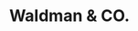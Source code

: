 --- 
layout: projects.ejs
title: Waldman & CO.
subTitle: web, mobil & interactive
projects: 
    - title: OCLaRE
      description: Oclare is a web-based application that enhances the production of a lab report by offering tools for gathering information, planning, analyzing and writing collaborative lab reports. Teachers may customize a lab report by specifying the sections to be included in the report, the type of data to be entered, how the data may be analyzed, identifying the sections of the report that the students are to complete.
      images: 
        - https://www.profweb.ca/system/cms/files/files/000/004/414/original/oclare-students-views.jpg
        - https://www.profweb.ca/system/cms/files/files/000/004/416/original/oclare-website.jpg
    - title: Strong Project 
      description: Full-service office furniture purchasing company, based out of LA. Online catalogue built with S3, PHP, and React. Optimized for google search and website performance score.
      images:
        - https://www.imagescanada.ca/wp-content/uploads/2019/03/Spectacular-Photos-of-Niagara-Falls-Casinos.jpg
    - title: Other Project
      description: Another project, built whenever, using whatever.
      images: 
        - https://www.imagescanada.ca/wp-content/uploads/2019/03/Spectacular-Photos-of-Niagara-Falls-Casinos.jpg
---